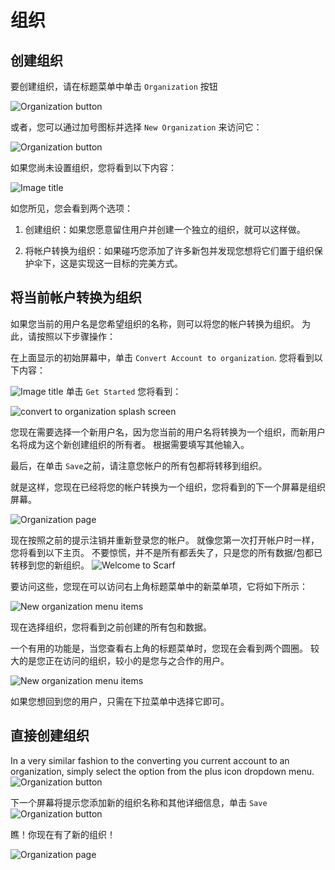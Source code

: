 # 组织

## 创建组织

要创建组织，请在标题菜单中单击 `Organization` 按钮

![Organization button](assets/pics/orgs/organization-button.png)

或者，您可以通过加号图标并选择 `New Organization` 来访问它：

![Organization button](assets/pics/orgs/create-new-organization.png)

如果您尚未设置组织，您将看到以下内容：

![Image title](assets/pics/orgs/organization-splash-screen.png)

如您所见，您会看到两个选项：

1. 创建组织：如果您愿意留住用户并创建一个独立的组织，就可以这样做。

2. 将帐户转换为组织：如果碰巧您添加了许多新包并发现您想将它们置于组织保护伞下，这是实现这一目标的完美方式。

## 将当前帐户转换为组织

如果您当前的用户名是您希望组织的名称，则可以将您的帐户转换为组织。 为此，请按照以下步骤操作：

在上面显示的初始屏幕中，单击 `Convert Account to organization`. 您将看到以下内容：

![Image title](assets/pics/orgs/convert-account-spash.png)
单击 `Get Started` 您将看到：

![convert to organization splash screen](assets/pics/orgs/convert-to-organization.png)

您现在需要选择一个新用户名，因为您当前的用户名将转换为一个组织，而新用户名将成为这个新创建组织的所有者。 根据需要填写其他输入。

最后，在单击 `Save`之前，请注意您帐户的所有包都将转移到组织。

就是这样，您现在已经将您的帐户转换为一个组织，您将看到的下一个屏幕是组织屏幕。

![Organization page](assets/pics/orgs/organization-page.png)

现在按照之前的提示注销并重新登录您的帐户。 就像您第一次打开帐户时一样，您将看到以下主页。 不要惊慌，并不是所有都丢失了，只是您的所有数据/包都已转移到您的新组织。
![Welcome to Scarf](assets/pics/orgs/welcome-to-scarf.png)

要访问这些，您现在可以访问右上角标题菜单中的新菜单项，它将如下所示：

![New organization menu items](assets/pics/orgs/new-org-menu.png)

现在选择组织，您将看到之前创建的所有包和数据。

一个有用的功能是，当您查看右上角的标题菜单时，您现在会看到两个圆圈。 较大的是您正在访问的组织，较小的是您与之合作的用户。

![New organization menu items](assets/pics/orgs/acting-as-organisation.png)

如果您想回到您的用户，只需在下拉菜单中选择它即可。


## 直接创建组织
In a very similar fashion to the converting you current account to an organization, simply select the option from the plus icon dropdown menu.
![Organization button](assets/pics/orgs/create-new-organization.png)

下一个屏幕将提示您添加新的组织名称和其他详细信息，单击 `Save`
![Organization button](assets/pics/orgs/new-organization.png)

瞧！你现在有了新的组织！

![Organization page](assets/pics/orgs/organization-edit-page.png)
